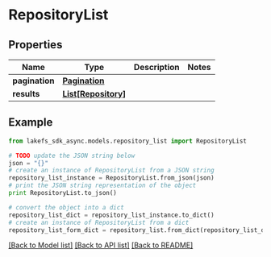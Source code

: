 # RepositoryList


## Properties
Name | Type | Description | Notes
------------ | ------------- | ------------- | -------------
**pagination** | [**Pagination**](Pagination.md) |  | 
**results** | [**List[Repository]**](Repository.md) |  | 

## Example

```python
from lakefs_sdk_async.models.repository_list import RepositoryList

# TODO update the JSON string below
json = "{}"
# create an instance of RepositoryList from a JSON string
repository_list_instance = RepositoryList.from_json(json)
# print the JSON string representation of the object
print RepositoryList.to_json()

# convert the object into a dict
repository_list_dict = repository_list_instance.to_dict()
# create an instance of RepositoryList from a dict
repository_list_form_dict = repository_list.from_dict(repository_list_dict)
```
[[Back to Model list]](../README.md#documentation-for-models) [[Back to API list]](../README.md#documentation-for-api-endpoints) [[Back to README]](../README.md)


